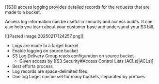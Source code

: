 [[S3]] access logging provides detailed records for the requests that are made to a bucket.

Access log information can be useful in security and access audits. It can also help you learn about your customer base and understand your S3 bill.

![[Pasted image 20250217124257.png]]
- Logs are made to a target bucket
- Enable logging on source bucket
- S3 Log Delivery Group reads configuration on source bucket
	- Given access by [[S3 Security#Access Control Lists (ACLs)|ACLs]]
- Best efforts process
- Log records are space-delimited files
- One log target can be set for many buckets, separated by prefixes